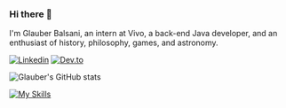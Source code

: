 ### Hi there 👋 

I'm Glauber Balsani, an intern at Vivo, a back-end Java developer, and an enthusiast of history, philosophy, games, and astronomy.


[![Linkedin](https://img.shields.io/badge/LinkedIn-0077B5?style=for-the-badge&logo=linkedin&logoColor=white)](https://www.linkedin.com/in/glauber-balsani-b2800241/)
[![Dev.to](https://img.shields.io/badge/Dev.to-000000?style=for-the-badge&logo=dev.to&logoColor=white)](https://www.dev.to/glauberbalsani)


![Glauber's GitHub stats](https://github-readme-stats.vercel.app/api?username=GlauberBalsani&show_icons=true&theme=radical)

[![My Skills](https://skillicons.dev/icons?i=java,spring,cs,postgres,linux,mysql,docker&theme=dark)](https://skillicons.dev)




